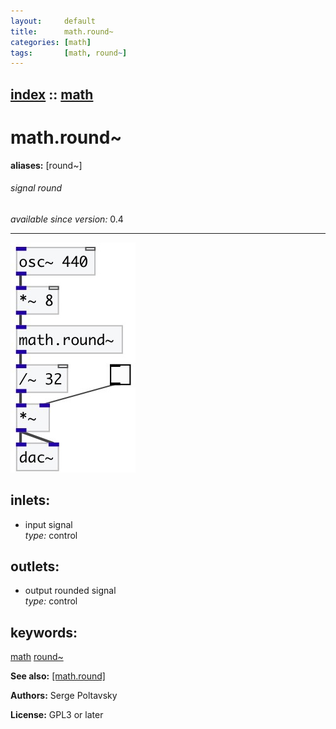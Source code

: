 ```yaml
---
layout:     default
title:      math.round~
categories: [math]
tags:       [math, round~]
---
```

[index](index.html) :: [math](category_math.html)
---

# math.round~
**aliases:** [round\~]


###### signal round

*available since version:* 0.4

---




[![example](../examples/img/math.round~.jpg)](../examples/pd/math.round~.pd)









## inlets:

* input signal<br>
_type:_ control



## outlets:

* output rounded signal<br>
_type:_ control



## keywords:

[math](keywords/math.html)
[round~](keywords/round~.html)



**See also:**
[\[math.round\]](math.round.html)




**Authors:** Serge Poltavsky




**License:** GPL3 or later





